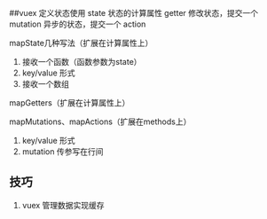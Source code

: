 ##vuex
定义状态使用 state
状态的计算属性 getter
修改状态，提交一个 mutation
异步的状态，提交一个 action

mapState几种写法（扩展在计算属性上）
1. 接收一个函数（函数参数为state）
2. key/value 形式
3. 接收一个数组

mapGetters（扩展在计算属性上）

mapMutations、mapActions（扩展在methods上）
1. key/value 形式
2. mutation 传参写在行间

## 技巧
1. vuex 管理数据实现缓存